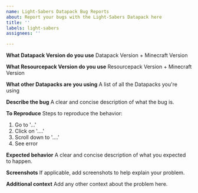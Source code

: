 ```yaml
---
name: Light-Sabers Datapack Bug Reports
about: Report your bugs with the Light-Sabers Datapack here
title: ''
labels: light-sabers
assignees: ''

---
```


**What Datapack Version do you use**
Datapack Version + Minecraft Version

**What Resourcepack Version do you use**
Resourcepack Version + Minecraft Version

**What other Datapacks are you using**
A list of all the Datapacks you're using

**Describe the bug**
A clear and concise description of what the bug is.

**To Reproduce**
Steps to reproduce the behavior:
1. Go to '...'
2. Click on '....'
3. Scroll down to '....'
4. See error

**Expected behavior**
A clear and concise description of what you expected to happen.

**Screenshots**
If applicable, add screenshots to help explain your problem.

**Additional context**
Add any other context about the problem here.
